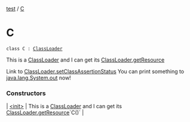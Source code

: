 [test](../../index.md) / [C](./index.md)

# C

`class C : `[`ClassLoader`](https://docs.oracle.com/javase/6/docs/api/java/lang/ClassLoader.html)

This is a [ClassLoader](https://docs.oracle.com/javase/6/docs/api/java/lang/ClassLoader.html) and I can get its [ClassLoader.getResource](https://docs.oracle.com/javase/6/docs/api/java/lang/ClassLoader.html#getResource(java.lang.String))

Link to [ClassLoader.setClassAssertionStatus](https://docs.oracle.com/javase/6/docs/api/java/lang/ClassLoader.html#setClassAssertionStatus(java.lang.String,%20boolean))
You can print something to [java.lang.System.out](https://docs.oracle.com/javase/6/docs/api/java/lang/System.html#out) now!

### Constructors

| [&lt;init&gt;](-init-.md) | This is a [ClassLoader](https://docs.oracle.com/javase/6/docs/api/java/lang/ClassLoader.html) and I can get its [ClassLoader.getResource](https://docs.oracle.com/javase/6/docs/api/java/lang/ClassLoader.html#getResource(java.lang.String))`C()` |

